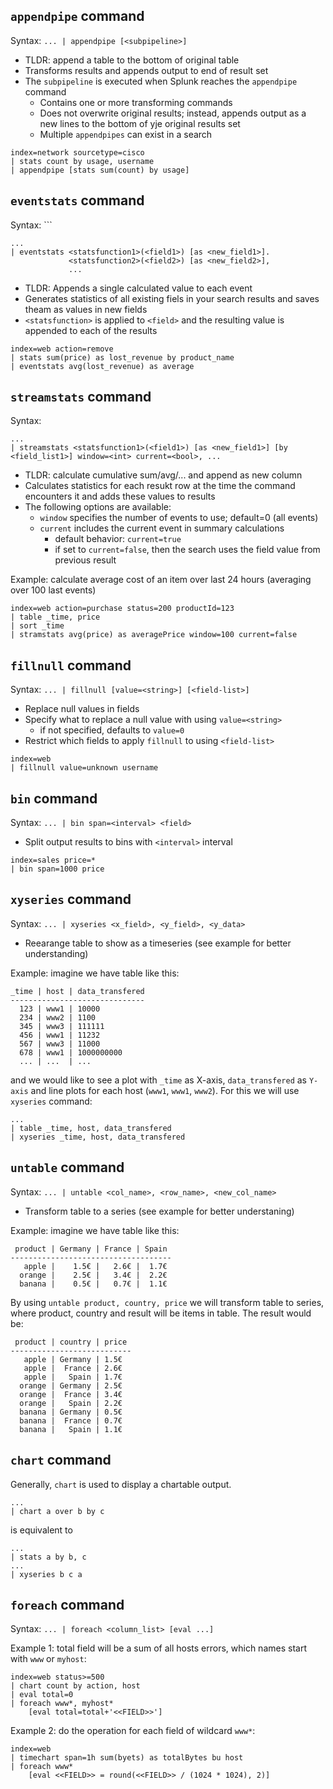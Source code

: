 ## `appendpipe` command

Syntax: `... | appendpipe [<subpipeline>]`

* TLDR: append a table to the bottom of original table
* Transforms results and appends output to end of result set
* The `subpipeline` is executed when Splunk reaches the `appendpipe` command
	* Contains one or more transforming commands
	* Does not overwrite original results; instead, appends output as a new lines to the bottom of yje original results set
	* Multiple `appendpipes` can exist in a search

```
index=network sourcetype=cisco
| stats count by usage, username
| appendpipe [stats sum(count) by usage]
```

## `eventstats` command

Syntax: ```
```
...
| eventstats <statsfunction1>(<field1>) [as <new_field1>].
			 <statsfunction2>(<field2>) [as <new_field2>],
			 ...
```

* TLDR: Appends a single calculated value to each event
* Generates statistics of all existing fiels in your search results and saves theam as values in new fields
* `<statsfunction>` is applied to `<field>` and the resulting value is appended to each of the results

```
index=web action=remove
| stats sum(price) as lost_revenue by product_name
| eventstats avg(lost_revenue) as average
```

## `streamstats` command

Syntax:
```
...
| streamstats <statsfunction1>(<field1>) [as <new_field1>] [by <field_list1>] window=<int> current=<bool>, ...
```

* TLDR: calculate cumulative sum/avg/... and append as new column
* Calculates statistics for each resukt row at the time the command encounters it and adds these values to results
* The following options are available:
	* `window` specifies the number of events to use; default=0 (all events)
	* `current` includes the current event in summary calculations
		* default behavior: `current=true`
		* if set to `current=false`, then the search uses the field value from previous result

Example: calculate average cost of an item over last 24 hours (averaging over 100 last events)
```
index=web action=purchase status=200 productId=123
| table _time, price
| sort _time
| stramstats avg(price) as averagePrice window=100 current=false
```

## `fillnull` command

Syntax: `... | fillnull [value=<string>] [<field-list>]`

* Replace null values in fields
* Specify what to replace a null value with using `value=<string>`
	* if not specified, defaults to `value=0`
* Restrict which fields to apply `fillnull` to using `<field-list>`

```
index=web
| fillnull value=unknown username
```

## `bin` command

Syntax: `... | bin span=<interval> <field>`

* Split output results to bins with `<interval>` interval

```
index=sales price=*
| bin span=1000 price
```

## `xyseries` command

Syntax: `... | xyseries <x_field>, <y_field>, <y_data>`

* Reearange table to show as a timeseries (see example for better understanding)

Example: imagine we have table like this:
```
_time | host | data_transfered
------------------------------
  123 | www1 | 10000
  234 | www2 | 1100
  345 | www3 | 111111
  456 | www1 | 11232
  567 | www3 | 11000
  678 | www1 | 1000000000
  ... | ...  | ...
```
and we would like to see a plot with `_time` as X-axis, `data_transfered` as `Y-axis` and line plots for each host (`www1`, `www1`, `www2`). For this we will use `xyseries` command:

```
...
| table _time, host, data_transfered
| xyseries _time, host, data_transfered
```

## `untable` command

Syntax: `... | untable <col_name>, <row_name>, <new_col_name>`

* Transform table to a series (see example for better understaning)

Example: imagine we have table like this:
```
 product | Germany | France | Spain
------------------------------------
   apple |    1.5€ |   2.6€ |  1.7€
  orange |    2.5€ |   3.4€ |  2.2€
  banana |    0.5€ |   0.7€ |  1.1€
```

By using `untable product, country, price` we will transform table to series, where product, country and result will be items in table. The result would be:

```
 product | country | price 
---------------------------
   apple | Germany | 1.5€
   apple |  France | 2.6€
   apple |   Spain | 1.7€
  orange | Germany | 2.5€
  orange |  France | 3.4€
  orange |   Spain | 2.2€
  banana | Germany | 0.5€
  banana |  France | 0.7€
  banana |   Spain | 1.1€
```

## `chart` command

Generally, `chart` is used to display a chartable output.
```
...
| chart a over b by c
```
is equivalent to
```
...
| stats a by b, c
...
| xyseries b c a
```

## `foreach` command

Syntax: `... | foreach <column_list> [eval ...]`

Example 1: total field will be a sum of all hosts errors, which names start with `www` or `myhost`:
```
index=web status>=500
| chart count by action, host
| eval total=0
| foreach www*, myhost*
	[eval total=total+'<<FIELD>>']
```

Example 2: do the operation for each field of wildcard `www*`:
```
index=web
| timechart span=1h sum(byets) as totalBytes bu host
| foreach www*
	[eval <<FIELD>> = round(<<FIELD>> / (1024 * 1024), 2)]
```